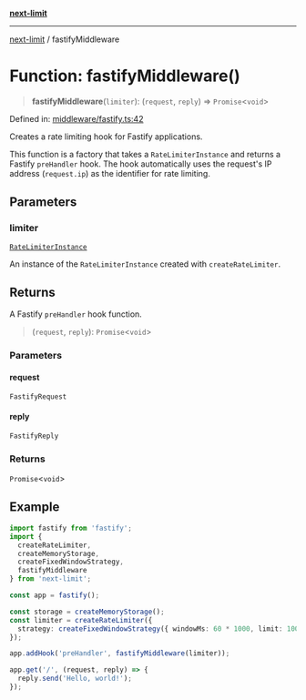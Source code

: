 [**next-limit**](../README.md)

***

[next-limit](../README.md) / fastifyMiddleware

# Function: fastifyMiddleware()

> **fastifyMiddleware**(`limiter`): (`request`, `reply`) => `Promise`\<`void`\>

Defined in: [middleware/fastify.ts:42](https://github.com/saoudi-h/next-limit/blob/e55bcaec4bc22b5051fbf08bd667233196a14fd8/src/middleware/fastify.ts#L42)

Creates a rate limiting hook for Fastify applications.

This function is a factory that takes a `RateLimiterInstance` and returns
a Fastify `preHandler` hook. The hook automatically uses the request's IP address
(`request.ip`) as the identifier for rate limiting.

## Parameters

### limiter

[`RateLimiterInstance`](../interfaces/RateLimiterInstance.md)

An instance of the `RateLimiterInstance` created with `createRateLimiter`.

## Returns

A Fastify `preHandler` hook function.

> (`request`, `reply`): `Promise`\<`void`\>

### Parameters

#### request

`FastifyRequest`

#### reply

`FastifyReply`

### Returns

`Promise`\<`void`\>

## Example

```typescript
import fastify from 'fastify';
import {
  createRateLimiter,
  createMemoryStorage,
  createFixedWindowStrategy,
  fastifyMiddleware
} from 'next-limit';

const app = fastify();

const storage = createMemoryStorage();
const limiter = createRateLimiter({
  strategy: createFixedWindowStrategy({ windowMs: 60 * 1000, limit: 100 }, storage)
});

app.addHook('preHandler', fastifyMiddleware(limiter));

app.get('/', (request, reply) => {
  reply.send('Hello, world!');
});
```
